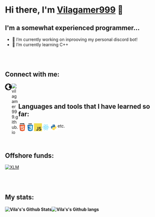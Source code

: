 # Hi there, I'm [Vilagamer999](https://vilagamer999.github.io/) 👋

## I'm a somewhat experienced programmer...
- 🔭 I’m currently working on inprooving my personal discord bot!
- 🌱 I’m currently learning C++

<br />
<br />

## Connect with me:

<a href="https://vilagamer999.github.io/" target="_blank"><img align="left" alt="vilagamer999.github.io" width="22px" src="https://raw.githubusercontent.com/iconic/open-iconic/master/svg/globe.svg" target="_blank"/><a/>
<a href="#no_email_right_now_due_to_people_beeing_stupid" target="_blank"><img align="left" alt="vilagamer999.github.io" width="22px" src="https://simpleicons.org/icons/gmail.svg" target="_blank"/><a/>
  
<br />
<br />

## Languages and tools that I have learned so far:

[<img align="left" alt="HTML5" width="26px" src="https://raw.githubusercontent.com/github/explore/80688e429a7d4ef2fca1e82350fe8e3517d3494d/topics/html/html.png" />](about:blank)
[<img align="left" alt="CSS3" width="26px" src="https://raw.githubusercontent.com/github/explore/80688e429a7d4ef2fca1e82350fe8e3517d3494d/topics/css/css.png" />](about:blank)
[<img align="left" alt="JavaScript" width="26px" src="https://raw.githubusercontent.com/github/explore/80688e429a7d4ef2fca1e82350fe8e3517d3494d/topics/javascript/javascript.png" />](about:blank)
[<img align="left" alt="React" width="26px" src="https://raw.githubusercontent.com/github/explore/80688e429a7d4ef2fca1e82350fe8e3517d3494d/topics/react/react.png" />](about:blank)
[<img align="left" alt="GitHub" width="26px" src="https://raw.githubusercontent.com/github/explore/78df643247d429f6cc873026c0622819ad797942/topics/python/python.png" />](about:blank)
etc.

<br />
<br />

## Offshore funds:

[![XLM](https://img.shields.io/badge/send%20me%20XLM-GBXZIJVVRKQYMGAFME74MOVKG3CWDVNMARWKM4ZEDJSHAMTONUPXTHQD-navy?logo=stellar&labelColor=grey&style=flat)](https://raw.githubusercontent.com/Vilagamer999/Vilagamer999/master/xlm)

<br />
<br />

## My stats:
#### <img align="left" alt="Vila's's Github Stats" src="https://github-readme-stats.codestackr.vercel.app/api?username=Vilagamer999&show_icons=true&count_private=true&theme=dark"/>
#### <img align="left" alt="Vila's's Github langs" src="https://github-readme-stats.vercel.app/api/top-langs/?username=Vilagamer999&show_icons=true&theme=dark"/><br />
